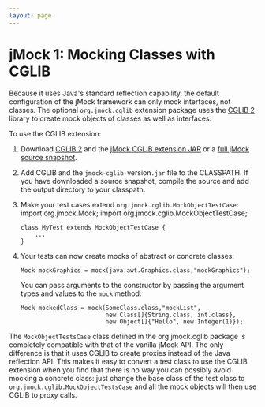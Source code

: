 ```yaml
---
layout: page
---
```

jMock 1: Mocking Classes with CGLIB
===================================

Because it uses Java's standard reflection capability, the default configuration of the jMock framework can only mock interfaces, not classes. The optional `org.jmock.cglib` extension package uses the [CGLIB 2](http://cglib.sourceforge.net) library to create mock objects of classes as well as interfaces.

To use the CGLIB extension:

1.  Download [CGLIB 2](http://sourceforge.net/project/showfiles.php?group_id=56933&package_id=98218) and the [jMock CGLIB extension JAR](http://www.jmock.org/download.html) or a [full jMock source snapshot](http://www.jmock.org/download.html).
2.  Add CGLIB and the `jmock-cglib-`version`.jar` file to the CLASSPATH. If you have downloaded a source snapshot, compile the source and add the output directory to your classpath.
3.  Make your test cases extend `org.jmock.cglib.MockObjectTestCase`:
        import org.jmock.Mock;
        import org.jmock.cglib.MockObjectTestCase;

        class MyTest extends MockObjectTestCase {
            ...
        }

4.  Your tests can now create mocks of abstract or concrete classes:

        Mock mockGraphics = mock(java.awt.Graphics.class,"mockGraphics");

    You can pass arguments to the constructor by passing the argument types and values to the `mock` method:

        Mock mockedClass = mock(SomeClass.class,"mockList",
                                new Class[]{String.class, int.class},
                                new Object[]{"Hello", new Integer(1)});

The `MockObjectTestsCase` class defined in the org.jmock.cglib package is completely compatible with that of the vanilla jMock API. The only difference is that it uses CGLIB to create proxies instead of the Java reflection API. This makes it easy to convert a test class to use the CGLIB extension when you find that there is no way you can possibly avoid mocking a concrete class: just change the base class of the test class to `org.jmock.cglib.MockObjectTestsCase` and all the mock objects will then use CGLIB to proxy calls.
